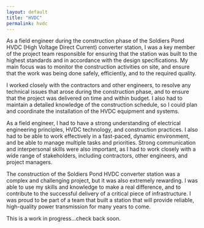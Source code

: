 ```yaml
---
layout: default
title: "HVDC"
permalink: hvdc
---
```


As a field engineer during the construction phase of the Soldiers Pond HVDC (High Voltage Direct Current) converter station, I was a key member of the project team responsible for ensuring that the station was built to the highest standards and in accordance with the design specifications. My main focus was to monitor the construction activities on site, and ensure that the work was being done safely, efficiently, and to the required quality.

I worked closely with the contractors and other engineers, to resolve any technical issues that arose during the construction phase, and to ensure that the project was delivered on time and within budget. I also had to maintain a detailed knowledge of the construction schedule, so I could plan and coordinate the installation of the HVDC equipment and systems.

As a field engineer, I had to have a strong understanding of electrical engineering principles, HVDC technology, and construction practices. I also had to be able to work effectively in a fast-paced, dynamic environment, and be able to manage multiple tasks and priorities. Strong communication and interpersonal skills were also important, as I had to work closely with a wide range of stakeholders, including contractors, other engineers, and project managers.

The construction of the Soldiers Pond HVDC converter station was a complex and challenging project, but it was also extremely rewarding. I was able to use my skills and knowledge to make a real difference, and to contribute to the successful delivery of a critical piece of infrastructure. I was proud to be part of a team that built a station that will provide reliable, high-quality power transmission for many years to come.

This is a work in progress...check back soon.

